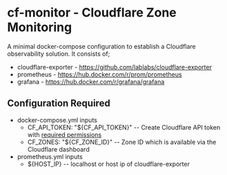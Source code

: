 # cf-monitor - Cloudflare Zone Monitoring

A minimal docker-compose configuration to establish a Cloudflare observability solution. It consists of; 

- cloudflare-exporter - https://github.com/lablabs/cloudflare-exporter
- prometheus - https://hub.docker.com/r/prom/prometheus
- grafana - https://hub.docker.com/r/grafana/grafana

## Configuration Required

- docker-compose.yml inputs
    - CF_API_TOKEN: "${CF_API_TOKEN}"  -- Create Cloudflare API token with [required permissions](https://github.com/lablabs/cloudflare-exporter?tab=readme-ov-file#api-token)
    - CF_ZONES: "${CF_ZONE_ID}"  -- Zone ID which is available via the Cloudflare dashboard
- prometheus.yml inputs
    - ${HOST_IP} -- localhost or host ip of cloudflare-exporter